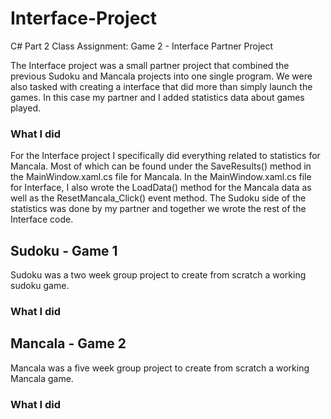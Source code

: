 # Interface-Project
C# Part 2 Class Assignment: Game 2 - Interface Partner Project

The Interface project was a small partner project that combined the previous Sudoku and Mancala projects into one single program. We were also tasked with creating a interface that did more than simply launch the games. In this case my partner and I added statistics data about games played.

### What I did
For the Interface project I specifically did everything related to statistics for Mancala. Most of which can be found under the SaveResults() method in the MainWindow.xaml.cs file for Mancala. In the MainWindow.xaml.cs file for Interface, I also wrote the LoadData() method for the Mancala data as well as the ResetMancala_Click() event method. The Sudoku side of the statistics was done by my partner and together we wrote the rest of the Interface code. 

## Sudoku - Game 1
Sudoku was a two week group project to create from scratch a working sudoku game.

### What I did

## Mancala - Game 2
Mancala was a five week group project to create from scratch a working Mancala game.

### What I did
